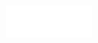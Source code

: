 <div align="center">

<a href="https://leoosilvp.github.io/NOE-Web/"><img src="./src/assets/img/logo-light.png" width="200px"></a>
</div>

<div width="200px" border="2px solid #fff" border-radius="20px"></div>